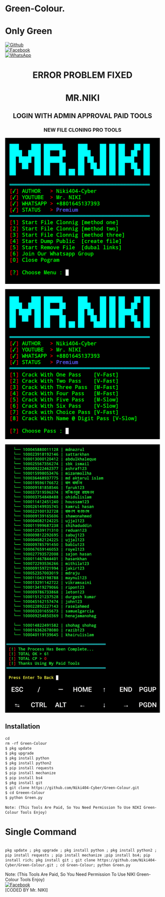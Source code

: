 # Green-Colour.
# Only Green

</b>[![Github](https://img.shields.io/badge/Github-Niki404-Cyber-dimgray?style=flat-square&logo=github)](https://github.com/Niki404-Cyber)<br> [![Facebook](https://img.shields.io/badge/Facebook-Mr.NIKI-blue?style=flat-square&logo=facebook)](https://www.facebook.com/NIKI.CYBER404.OFFICIALS)<br> [![WhatsApp](https://img.shields.io/badge/WhatsApp-Mr.NIKI-blue?style=flat-square&logo=WhatsApp)](https://chat.whatsapp.com/+8801645137393)

<h1 align="center"> ERROR PROBLEM FIXED </h1>

<h1 align="center"> MR.NIKI</h1>

<h2 align="center"> LOGIN WITH ADMIN APPROVAL PAID TOOLS</h2>

<h3 align="center"> NEW FILE CLONING PRO TOOLS </h3>


![20200808_160757](https://github.com/Niki404-Cyber/Green-Colour/blob/main/Screenshot_20220609-224145~2.png)

![20200808_160757](https://github.com/Niki404-Cyber/Green-Colour/blob/main/Screenshot_20220609-224207~2.png)

![20200808_160757](https://github.com/Niki404-Cyber/Green-Colour/blob/main/Screenshot_20220609-222928~2.png)

## <b>Installation</b>

```
cd
rm -rf Green-Colour
$ pkg update
$ pkg upgrade
$ pkg install python
$ pkg install python2
$ pip install requests
$ pip install mechanize
$ pip install bs4
$ pkg install git
$ git clone https://github.com/Niki404-Cyber/Green-Colour.git
$ cd Greeen-Colour
$ python Green.py

Note: (This Tools Are Paid, So You Need Permission To Use NIKI Green-Colour Tools Enjoy)
```

# Single Command 

```

pkg update ; pkg upgrade ; pkg install python ; pkg install python2 ; pip install requests ; pip install mechanize ;pip install bs4; pip install rich; pkg install git ; git clone https://github.com/Niki404-Cyber/Green-Colour.git ; cd Green-Colour; python Green.py
```

 Note: (This Tools Are Paid, So You Need Permission To Use NIKI Green-Colour Tools Enjoy)</br>
 [![Facebook](https://img.shields.io/badge/Facebook-Mr.NIKI-blue?style=flat-square&logo=facebook)](https://www.facebook.com/NIKI.CYBER404.OFFICERS)</br>
 [CODED BY Mr. NIKI]
